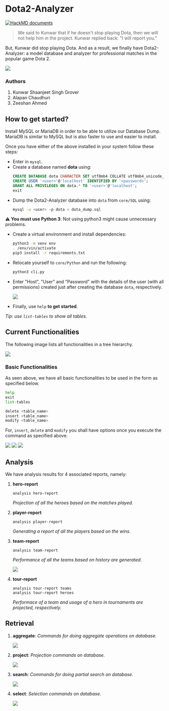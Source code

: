 # Dota2-Analyzer

[![HackMD documents](https://hackmd.io/badge.svg)](https://hackmd.io/@banrovegrie/B1a4PZqUw)

> We said to Kunwar that if he doesn't stop playing Dota, then we will not help him in the project.
> Kunwar replied back: "I will report you."

But, Kunwar did stop playing Dota. And as a result, we finally have Dota2-Analyzer: a model database and analyzer for professional matches in the popular game Dota 2.

<img src="https://media.discordapp.net/attachments/689432710531252235/763047885108936764/https3A2F2Fwallpapercave.png?width=887&height=499">

### Authors
1. Kunwar Shaanjeet Singh Grover
2. Alapan Chaudhuri
3. Zeeshan Ahmed

## How to get started?
Install MySQL or MariaDB in order to be able to utilize our Database Dump. MariaDB is similar to MySQL but is also faster to use and easier to install.

Once you have either of the above installed in your system follow these steps:
- Enter in `mysql`.
- Create a database named **dota** using: 
	```sql
	CREATE DATABASE dota CHARACTER SET utf8mb4 COLLATE utf8mb4_unicode_ci;
    CREATE USER '<user>'@'localhost' IDENTIFIED BY '<password>';
    GRANT ALL PRIVILEGES ON dota.* TO '<user>'@'localhost';
    exit
	```
- Dump the Dota2-Analyzer database into `dota` from `core/SQL` using:
	```bash
	mysql -u <user> -p dota < dota_dump.sql
	```
:warning: **You must use Python 3**: Not using python3 might cause unnecessary problems.
- Create a virtual environment and install dependencies:
    ```bash
    python3 -m venv env
    . /env/vin/activate
    pip3 install -r requirements.txt
    ```
- Relocate yourself to `core/Python` and run the following:
    ```bash
    python3 cli.py 
    ```
- Enter "Host", "User" and "Password" with the details of the user (with all permissions) created just after creating the database `dota`, respectively.

    <img src="https://cdn.discordapp.com/attachments/689432710531252235/763073998477066250/unknown.png">
- Finally, use `help` **to get started**.

*Tip: use `list-tables` to show all tables.*

## Current Functionalities

The following image lists all functionalities in a tree hierarchy.

<img src="https://media.discordapp.net/attachments/689432710531252235/763072897987379280/unknown.png?width=297&height=499">

### Basic Functionalities

As seen above, we have all basic functionalities to be used in the form as specified below.

```py
help
exit
list-tables

delete <table_name> 
insert <table_name>
modify <table_name>
```
For, `insert`, `delete` and `modify` you shall have options once you execute the command as specified above.

<img src="https://cdn.discordapp.com/attachments/689432710531252235/763078894001061938/unknown.png">

<img src="https://cdn.discordapp.com/attachments/689432710531252235/763079479462854726/unknown.png">

<img src="https://cdn.discordapp.com/attachments/689432710531252235/763079606475161610/unknown.png">

## Analysis

We have analysis results for 4 associated reports, namely:

1. **hero-report**
    ```
    analysis hero-report
    ```
    *Projection of all the heroes based on the matches played.*

3. **player-report**
    ```
    analysis player-report
    ```
    *Generating a report of all the players based on the wins.*
    
5. **team-report**
    ```
    analysis team-report
    ```
    *Performance of all the teams based on history are generated.*

    <img src="https://cdn.discordapp.com/attachments/689432710531252235/763070206670143519/unknown.png">
    
7. **tour-report**
    ```
    analysis tour-report teams
    analysis tour-report heroes
    ```
    *Performace of a team and usage of a hero in tournaments are projected, respectively.*

## Retrieval

1. **aggregate**: *Commands for doing aggregate operations on database.*

    <img src="https://cdn.discordapp.com/attachments/702963059764887656/763094586842808320/unknown.png">
3. **project**: *Projection commands on database.*

    <img src="https://cdn.discordapp.com/attachments/702963059764887656/763094662549733406/unknown.png">
5. **search**: *Commands for doing partial search on database.*

    <img src="https://cdn.discordapp.com/attachments/702963059764887656/763094879995559967/unknown.png">
6. **select**: *Selection commands on database.*

    <img src="https://cdn.discordapp.com/attachments/702963059764887656/763094726328451072/unknown.png">

